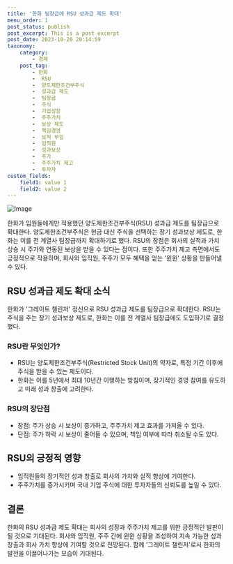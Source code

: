 ```yaml
---
title: '한화 팀장급에 RSU 성과급 제도 확대'
menu_order: 1
post_status: publish
post_excerpt: This is a post excerpt
post_date: 2023-10-20 20:14:59
taxonomy:
    category:
        - 경제
    post_tag:
        - 한화
        -  RSU
        -  양도제한조건부주식
        -  성과급 제도
        -  팀장급
        -  주식
        -  기업성장
        -  주주가치
        -  보상 제도
        -  책임경영
        -  보직 부임
        -  임직원
        -  성과보상
        -  주가
        -  주주가치 제고
        -  투자자
custom_fields:
    field1: value 1
    field2: value 2
---
```


![Image](https://imgnews.pstatic.net/image/648/2024/02/07/0000023182_001_20240207112801640.jpg?type=w647)

한화가 임원들에게만 적용했던 양도제한조건부주식(RSU) 성과급 제도를 팀장급으로 확대한다. 양도제한조건부주식은 현금 대신 주식을 선택하는 장기 성과보상 제도로, 한화는 이를 전 계열사 팀장급까지 확대하기로 했다. RSU의 장점은 회사의 실적과 가치 상승 시 주가와 연동된 보상을 받을 수 있다는 점이다. 또한 주주가치 제고 측면에서도 긍정적으로 작용하며, 회사와 임직원, 주주가 모두 혜택을 얻는 '윈윈' 상황을 만들어낼 수 있다.

## RSU 성과급 제도 확대 소식
한화가 '그레이트 챌린저' 정신으로 RSU 성과급 제도를 팀장급으로 확대한다. RSU는 주식을 주는 장기 성과보상 제도로, 한화는 이를 전 계열사 팀장급에도 도입하기로 결정했다. 

### RSU란 무엇인가?
- RSU는 양도제한조건부주식(Restricted Stock Unit)의 약자로, 특정 기간 이후에 주식을 받을 수 있는 제도이다.
- 한화는 이를 5년에서 최대 10년간 이행하는 방침이며, 장기적인 경영 참여를 유도하고 미래 성과 창출에 고려한다.

### RSU의 장단점
- 장점: 주가 상승 시 보상이 증가하고, 주주가치 제고 효과를 가져올 수 있다.
- 단점: 주가 하락 시 보상이 줄어들 수 있으며, 책임 여부에 따라 취소될 수도 있다.

## RSU의 긍정적 영향
- 임직원들의 장기적인 성과 창출로 회사의 가치와 실적 향상에 기여한다.
- 주주가치를 증가시키며 국내 기업 주식에 대한 투자자들의 신뢰도를 높일 수 있다.

## 결론
한화의 RSU 성과급 제도 확대는 회사의 성장과 주주가치 제고를 위한 긍정적인 발판이 될 것으로 기대된다. 회사와 임직원, 주주 간에 윈윈 상황을 조성하여 지속 가능한 성과 창출과 회사 가치 향상에 기여할 것으로 전망된다. 함께 '그레이트 챌린저'로서 한화의 발전을 이끌어나가는 모습이 기대된다.
